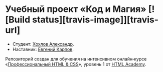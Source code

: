 # Учебный проект «Код и Магия» [![Build status][travis-image]][travis-url]

* Студент: [Хохлов Александр](https://htmlacademy.ru/profile/id843567).
* Наставник: [Евгений Карпов](https://htmlacademy.ru/profile/id70583).

Репозиторий создан для обучения на интенсивном онлайн‑курсе «[Профессиональный HTML & CSS](https://htmlacademy.ru/intensive/htmlcss)», уровень 1 от [HTML Academy](https://htmlacademy.ru).
